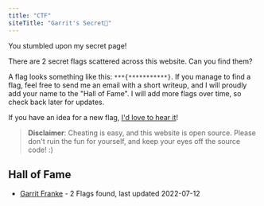 ```yaml
---
title: "CTF"
siteTitle: "Garrit's Secret🤭"
---
```


You stumbled upon my secret page!

There are 2 secret flags scattered across this website. Can you find them?

A flag looks something like this: `***{***********}`. If you manage to find a
flag, feel free to send me an email with a short writeup, and I will proudly add
your name to the "Hall of Fame". I will add more flags over time, so check back
later for updates.

If you have an idea for a new flag, [I'd love to hear it](/contact)!

> **Disclaimer**: Cheating is easy, and this website is open source. Please
> don't ruin the fun for yourself, and keep your eyes off the source code! :)

## Hall of Fame

-   [Garrit Franke](https://garrit.xyz) - 2 Flags found, last updated 2022-07-12

